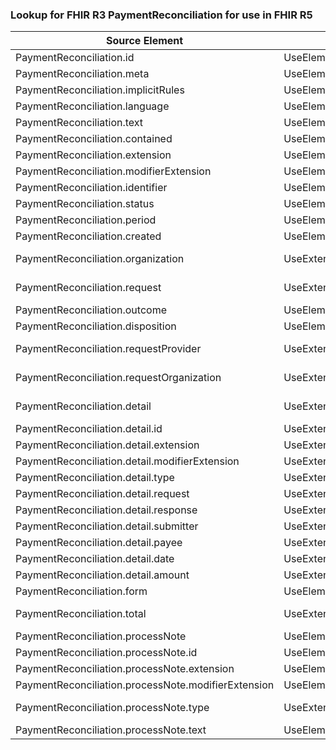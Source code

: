 ### Lookup for FHIR R3 PaymentReconciliation for use in FHIR R5

| Source Element | Usage | Target |
| -------------- | ----- | ------ |
| PaymentReconciliation.id | UseElementSameName | PaymentReconciliation.id |
| PaymentReconciliation.meta | UseElementSameName | PaymentReconciliation.meta |
| PaymentReconciliation.implicitRules | UseElementSameName | PaymentReconciliation.implicitRules |
| PaymentReconciliation.language | UseElementSameName | PaymentReconciliation.language |
| PaymentReconciliation.text | UseElementSameName | PaymentReconciliation.text |
| PaymentReconciliation.contained | UseElementSameName | PaymentReconciliation.contained |
| PaymentReconciliation.extension | UseElementSameName | PaymentReconciliation.extension |
| PaymentReconciliation.modifierExtension | UseElementSameName | PaymentReconciliation.modifierExtension |
| PaymentReconciliation.identifier | UseElementSameName | PaymentReconciliation.identifier |
| PaymentReconciliation.status | UseElementSameName | PaymentReconciliation.status |
| PaymentReconciliation.period | UseElementSameName | PaymentReconciliation.period |
| PaymentReconciliation.created | UseElementSameName | PaymentReconciliation.created |
| PaymentReconciliation.organization | UseExtension | http://hl7.org/fhir/3.0/StructureDefinition/extension-PaymentReconciliation.organization |
| PaymentReconciliation.request | UseExtension | http://hl7.org/fhir/3.0/StructureDefinition/extension-PaymentReconciliation.request |
| PaymentReconciliation.outcome | UseElementSameName | PaymentReconciliation.outcome |
| PaymentReconciliation.disposition | UseElementSameName | PaymentReconciliation.disposition |
| PaymentReconciliation.requestProvider | UseExtension | http://hl7.org/fhir/3.0/StructureDefinition/extension-PaymentReconciliation.requestProvider |
| PaymentReconciliation.requestOrganization | UseExtension | http://hl7.org/fhir/3.0/StructureDefinition/extension-PaymentReconciliation.requestOrganization |
| PaymentReconciliation.detail | UseExtension | http://hl7.org/fhir/3.0/StructureDefinition/extension-PaymentReconciliation.detail |
| PaymentReconciliation.detail.id | UseExtensionFromAncestor | - |
| PaymentReconciliation.detail.extension | UseExtensionFromAncestor | - |
| PaymentReconciliation.detail.modifierExtension | UseExtensionFromAncestor | - |
| PaymentReconciliation.detail.type | UseExtensionFromAncestor | - |
| PaymentReconciliation.detail.request | UseExtensionFromAncestor | - |
| PaymentReconciliation.detail.response | UseExtensionFromAncestor | - |
| PaymentReconciliation.detail.submitter | UseExtensionFromAncestor | - |
| PaymentReconciliation.detail.payee | UseExtensionFromAncestor | - |
| PaymentReconciliation.detail.date | UseExtensionFromAncestor | - |
| PaymentReconciliation.detail.amount | UseExtensionFromAncestor | - |
| PaymentReconciliation.form | UseElementRenamed | PaymentReconciliation.formCode |
| PaymentReconciliation.total | UseExtension | http://hl7.org/fhir/3.0/StructureDefinition/extension-PaymentReconciliation.total |
| PaymentReconciliation.processNote | UseElementSameName | PaymentReconciliation.processNote |
| PaymentReconciliation.processNote.id | UseElementSameName | PaymentReconciliation.processNote.id |
| PaymentReconciliation.processNote.extension | UseElementSameName | PaymentReconciliation.processNote.extension |
| PaymentReconciliation.processNote.modifierExtension | UseElementSameName | PaymentReconciliation.processNote.modifierExtension |
| PaymentReconciliation.processNote.type | UseExtension | http://hl7.org/fhir/3.0/StructureDefinition/extension-PaymentReconciliation.processNote.type |
| PaymentReconciliation.processNote.text | UseElementSameName | PaymentReconciliation.processNote.text |
